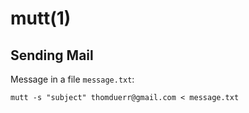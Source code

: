 
# mutt(1)

## Sending Mail

  Message in a file `message.txt`:

    mutt -s "subject" thomduerr@gmail.com < message.txt

